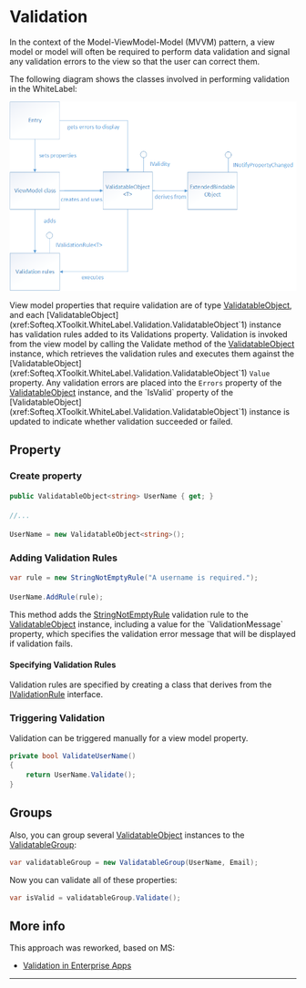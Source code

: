 # Validation

In the context of the Model-ViewModel-Model (MVVM) pattern, a view model or model will often be required to perform data validation and signal any validation errors to the view so that the user can correct them.

The following diagram shows the classes involved in performing validation in the WhiteLabel:

![Validation Diagram](../../../images/validation.png)

View model properties that require validation are of type [ValidatableObject](xref:Softeq.XToolkit.WhiteLabel.Validation.ValidatableObject`1), and each [ValidatableObject](xref:Softeq.XToolkit.WhiteLabel.Validation.ValidatableObject`1) instance has validation rules added to its Validations property. Validation is invoked from the view model by calling the Validate method of the [ValidatableObject](xref:Softeq.XToolkit.WhiteLabel.Validation.ValidatableObject`1) instance, which retrieves the validation rules and executes them against the [ValidatableObject](xref:Softeq.XToolkit.WhiteLabel.Validation.ValidatableObject`1) `Value` property. Any validation errors are placed into the `Errors` property of the [ValidatableObject](xref:Softeq.XToolkit.WhiteLabel.Validation.ValidatableObject`1) instance, and the `IsValid` property of the [ValidatableObject](xref:Softeq.XToolkit.WhiteLabel.Validation.ValidatableObject`1) instance is updated to indicate whether validation succeeded or failed.

## Property

### Create property

```cs
public ValidatableObject<string> UserName { get; }

//...

UserName = new ValidatableObject<string>();
```

### Adding Validation Rules

```cs
var rule = new StringNotEmptyRule("A username is required.");

UserName.AddRule(rule);
```

This method adds the [StringNotEmptyRule](xref:Softeq.XToolkit.WhiteLabel.Validation.Rules.StringNotEmptyRule) validation rule to the [ValidatableObject](xref:Softeq.XToolkit.WhiteLabel.Validation.ValidatableObject`1) instance, including a value for the `ValidationMessage` property, which specifies the validation error message that will be displayed if validation fails.

#### Specifying Validation Rules

Validation rules are specified by creating a class that derives from the [IValidationRule](xref:Softeq.XToolkit.WhiteLabel.Validation.IValidationRule`1) interface.

### Triggering Validation

Validation can be triggered manually for a view model property.

```cs
private bool ValidateUserName()
{
    return UserName.Validate();
}
```

## Groups

Also, you can group several [ValidatableObject](xref:Softeq.XToolkit.WhiteLabel.Validation.ValidatableObject`1) instances to the [ValidatableGroup](xref:Softeq.XToolkit.WhiteLabel.Validation.ValidatableGroup):

```cs
var validatableGroup = new ValidatableGroup(UserName, Email);
```

Now you can validate all of these properties:

```cs
var isValid = validatableGroup.Validate();
```

## More info

This approach was reworked, based on MS:

- [Validation in Enterprise Apps](https://docs.microsoft.com/en-us/xamarin/xamarin-forms/enterprise-application-patterns/validation)

---
